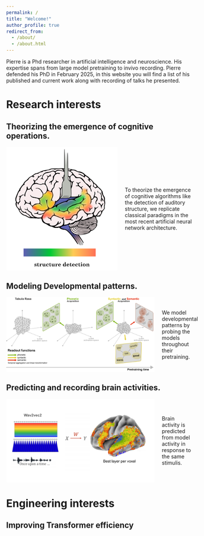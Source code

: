 ```yaml
---
permalink: /
title: "Welcome!"
author_profile: true
redirect_from: 
  - /about/
  - /about.html
---
```


Pierre is a Phd researcher in artificial intelligence and neuroscience. His expertise spans from large model pretraining to invivo recording.
Pierre defended his PhD in February 2025, in this website you will find a list of his published and current work along with recording of talks he presented.


Research interests
======

## Theorizing the emergence of cognitive operations.

<div style="display: flex; align-items: center;">
    <img src="/images/structureDetection.png" alt="Description of image" style="margin-right: 20px; width: 300px; height: auto;">
    <div>
        <p>To theorize the emergence of cognitive algorithms like the detection of auditory structure, we replicate classical paradigms in the most recent artificial neural network architecture. </p>
    </div>
</div>

## Modeling Developmental patterns.

<div style="display: flex; align-items: center;">
    <img src="/images/protocolLinguisticStruct.png" alt="Description of image" style="margin-right: 20px; width: 400px; height: auto;">
    <div>
        <p>We model developmental patterns by probing the models throughout their pretraining. </p>
    </div>
</div>


## Predicting and recording brain activities.

<div style="display: flex; align-items: center;">
    <img src="/images/ModelToBrain.png" alt="Description of image" style="margin-right: 20px; width: 400px; height: auto;">
    <div>
        <p> Brain activity is predicted from model activity in response to the same stimulis.</p>
    </div>
</div>

Engineering interests
======

## Improving Transformer efficiency

